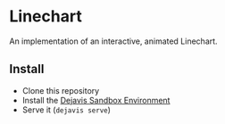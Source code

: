 Linechart
================================================================================

An implementation of an interactive, animated Linechart.

Install
--------------------------------------------------------------------------------

* Clone this repository
* Install the [Dejavis Sandbox Environment](http://github.com/michael/dejavis)
* Serve it (`dejavis serve`)
